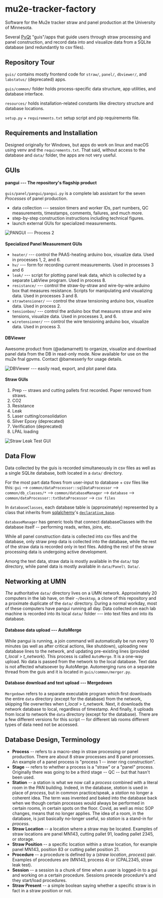 # mu2e-tracker-factory
Software for the Mu2e tracker straw and panel production at the University of Minnesota.

Several [PyQt](https://pypi.org/project/PyQt5/) "guis"/apps that guide users through straw processing and panel construction, and record data into and visualize data from a SQLite database (and redundantly to csv files).

## Repository Tour
`guis/` contains mostly frontend code for `straw/`, `panel/`, `dbviewer/`, and `labstatus/` (deprecated) apps.

`guis/common/` folder holds process-specific data structure, app utilities, and database interface.

`resources/` holds installation-related constants like directory structure and database locations.

`setup.py` + `requirements.txt` setup script and pip requirements file.

## Requirements and Installation
Designed originally for Windows, but apps do work on linux and macOS using venv and the `requirements.txt`. That said, without access to the database and `data/` folder, the apps are not very useful.

## GUIs

#### pangui --- The repository's flagship product
`guis/panel/pangui/pangui.py` is a complete lab assistant for the seven _Processes_ of panel production.
* data collection --- session timers and worker IDs, part numbers, QC measurements, timestamps, comments, failures, and much more.
* step-by-step construction instructions including technical figures.
* launch external GUIs for specialized measurements.

![PANGUI --- Process 2](https://lh3.googleusercontent.com/pw/ACtC-3dTsZzlUhGG73GoMuhmO_F1-dhdr_xuTXSrebmTvAri-6kb0N0xEKXoLBnxo1BI7YfCCdfIPp2Q0rvZs5d2Lkqlj3LW2Jvifqnj0dHlhmNEZL4lJXutQLQqerHxfon5kVocMx3M8OMT5PCzBJ9RStkw=w1902-h975-no)

#### Specialized Panel Measurement GUIs
* `heater/` --- control the PAAS-heating arduino box, visualize data. Used in processes 1, 2, and 6.
* `hv/` --- form for recording current measurements. Used in processes 3 and 6
* `leak/` --- script for plotting panel leak data, which is collected by a separate LabView program. Used in process 8.
* `resistance/` --- control the straw-by-straw and wire-by-wire arduino box that measures resistance. Scripts for manipulating and visualizing data. Used in processes 3 and 8.
* `strawtensioner/` --- control the straw tensioning arduino box, visualize data. Used in process 2.
* `tensionbox/` --- control the arduino box that measures straw and wire tensions, visualize data. Used in processes 3, and 6.
* `wiretensioner/` --- control the wire tensioning arduino box, visualize data. Used in process 3.

#### DBViewer
Awesome product from (@adamarnett) to organize, visualize and download panel data from the DB in read-only mode. Now available for use on the mu2e fnal gpvms. Contact @bamesserly for usage details.

![DBViewer --- easily read, export, and plot panel data.](https://lh3.googleusercontent.com/pw/ACtC-3dpX3crEhW0Fj-Wstl5ZRSHnmbbrZCPf9DtSaYjKuClsf1GaOAo55U1uCa0b8IWEmjhD4tl0vyAoOVvvnj9VcQFFDGZJ2KA5BCrjmB-nhJO3YnjbTRvReLGsJpaE2hlAHchn3rsnYWoN2mnF7rvS10o=w1595-h882-no)

#### Straw GUIs
1. Prep -- straws and cutting pallets first recorded. Paper removed from straws.
2. CO2
3. Resistance
4. Leak
5. Laser cutting/consolidation
6. Silver Epoxy (deprecated)
7. Verification (deprecated)
8. LPAL loading

![Straw Leak Test GUI](https://lh3.googleusercontent.com/pw/ACtC-3f8m36fC1DfN-UWOw9ltjvEOuHi-kFzVmMrdKiPKNziI5tEE3SOtMAL6skouxgd8wTv9vRQ4ad0YhdaQBsV794E0pLGhiaVVNpeWquA18BtkNoRRHn4uuQvtQGnYrQf5EWgTFl9sol2yZnPmHtaqjaa=w929-h573-no)

## Data Flow
Data collected by the guis is recorded simultaneously in csv files as well as a single SQLite database, both located in a `data/` directory.

For the most part data flows from user-input to database + csv files like this:
`gui` --> `common/dataProcessor::sqlDataProcessor` --> `common/db_classes/*` --> `common/databaseManager` --> `database`
      --> `common/dataProcessor::txtDataProcessor` --> `csv files`

In `databaseClasses`, each database table is (approximately) represented by a class that inherits from [sqlalchemy](https://www.sqlalchemy.org/)'s [`declarative_base`](https://docs.sqlalchemy.org/en/14/orm/mapping_styles.html#orm-declarative-mapping).

`databaseManager` has generic tools that connect databaseClasses with the database itself -- performing reads, writes, joins, etc.

While all panel construction data is collected into csv files and the database, only straw prep data is collected into the database, while the rest of the straw data is recorded only in text files. Adding the rest of the straw processing data is undergoing active development.

Among the text data, straw data is mostly available in the `data/` top directory, while panel data is mostly available in `data/Panel\ Data/`.

## Networking at UMN
_The_ authoritative `data/` directory lives on a UMN network. Approximately 20 computers in the lab have, on their `~/Desktop`, a clone of this repository and a proximate duplicate of the `data/` directory. During a normal workday, most of these computers have pangui running all day. Data collected on each lab machine is recorded into its local `data/` folder --- into text files and into its database.

#### Database data upload --- AutoMerge
While pangui is running, a join command will automatically be run every 10 minutes (as well as after critical actions, like shutdown), uploading new database lines to the network, and updating pre-existing lines (provided _t_local_ > _t_network_). This process is called `AutoMerge`. It is a one-way upload. No data is passed from the network to the local database. Text data is not affected whatsoever by AutoMerge. Automerging runs on a separate thread from the guis and it is located in `guis/common/merger.py`.

#### Database download and text upload --- Mergedown
`Mergedown` refers to a separate executable program which first downloads the entire `data` directory (except for the database) from the network, skipping file overwrites when _t_local_ > _t_network_. Next, it downloads the network database to local, regardless of timestamp. And finally, it uploads from local to network the `data` directory (except for the database). There are a few different versions for this script -- for different lab rooms different types of data need not be accessed.

## Database Design, Terminology
* **Process** -- refers to a macro-step in straw processing or panel production. There are about 8 straw processes and 8 panel processes. An example of a panel process is "process 1 -- inner ring construction".
* **Stage** -- refers to whether a process is a "straw" or a "panel" process. Originally there was going to be a third stage -- QC -- but that hasn't been used.
* **Station** -- a station is what we now call a _process_ combined with a literal room in the PAN building. Indeed, in the database, _station_ is used in place of _process_, but in common practice/speak, a _station_ no longer a coherent idea. The term was invented and baked into the database back when we though certain processes would always be performed in certain rooms, in certain spots on the floor. Covid, as well as misc SOP changes, means that no longer applies. The idea of a room, in the database, is just basically no-longer useful, so _station_ is a stand-in for _process_.
* **Straw Location** -- a location where a straw may be located. Examples of straw locations are panel MN143, cutting pallet 91, loading pallet 2345, or storage.
* **Straw Position** -- a specific location within a straw location, for example panel MN143, position 83 or cutting pallet position 21.
* **Procedure** -- a procedure is defined by a (_straw location_, _process_) pair. Examples of procedures are (MN143, process 4) or (CPAL2345, straw leak test).
* **Session** -- a session is a chunk of time when a user is logged-in to a gui and working on a certain procedure. Sessions precede procedure's and they start/load procedures.
* **Straw Present** -- a simple boolean saying whether a specific straw is in fact in a straw position or not.



